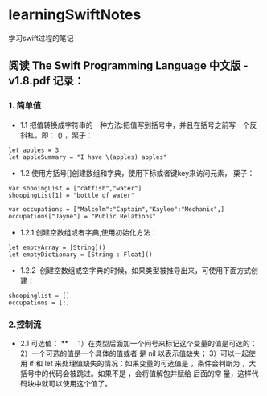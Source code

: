 # learningSwiftNotes
学习swift过程的笔记


## 阅读 The Swift Programming Language 中文版 -v1.8.pdf 记录：
### 1. 简单值
* 1.1 把值转换成字符串的一种方法:把值写到括号中，并且在括号之前写一个反斜杠，即： \() ，栗子：

```
let apples = 3
let appleSummary = "I have \(apples) apples"
```
* 1.2 使用方括号[]创建数组和字典，使用下标或者键key来访问元素， 栗子：
```
var shooingList = ["catfish","water"]
shoopingList[1] = "bottle of water"

var occupations = ["Malcolm":"Captain","Kaylee":"Mechanic",]
occupations["Jayne"] = "Public Relations"
```
* 1.2.1 创建空数组或者字典,使用初始化方法：
```
let emptyArray = [String]()
let emptyDictionary = [String : Float]()
```
* 1.2.2  创建空数组或空字典的时候，如果类型被推导出来，可使用下面方式创建：
```
shoopinglist = []
occupations = [:]
```
### 2.控制流
* 2.1 可选值：
**     1）在类型后面加一个问号来标记这个变量的值是可选的；
     2）一个可选的值是一个具体的值或者 是 nil 以表示值缺失；
     3）可以一起使用 if 和 let 来处理值缺失的情况：如果变量的可选值是 ，条件会判断为 ，大括号中的代码会被跳过。如果不是 ，会将值解包并赋给 后面的常         量，这样代码块中就可以使用这个值了。
